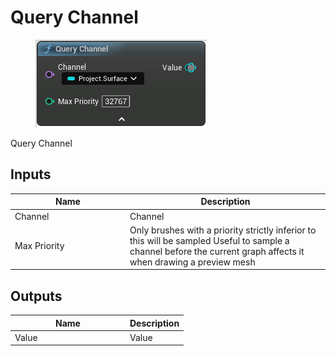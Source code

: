 # Query Channel

<div align="left" data-full-width="false">

<figure><img src="../../../api/Channel Nodes/Query_Channel.png" alt=""><figcaption></figcaption></figure>

</div>

Query Channel

## Inputs

<table><thead><tr><th width="170">Name</th><th>Description</th></tr></thead><tbody><tr><td>Channel</td><td>Channel</td></tr><tr><td>Max Priority</td><td>Only brushes with a priority strictly inferior to this will be sampled Useful to sample a channel before the current graph affects it when drawing a preview mesh</td></tr></tbody></table>

## Outputs

<table><thead><tr><th width="170">Name</th><th>Description</th></tr></thead><tbody><tr><td>Value</td><td>Value</td></tr></tbody></table>
